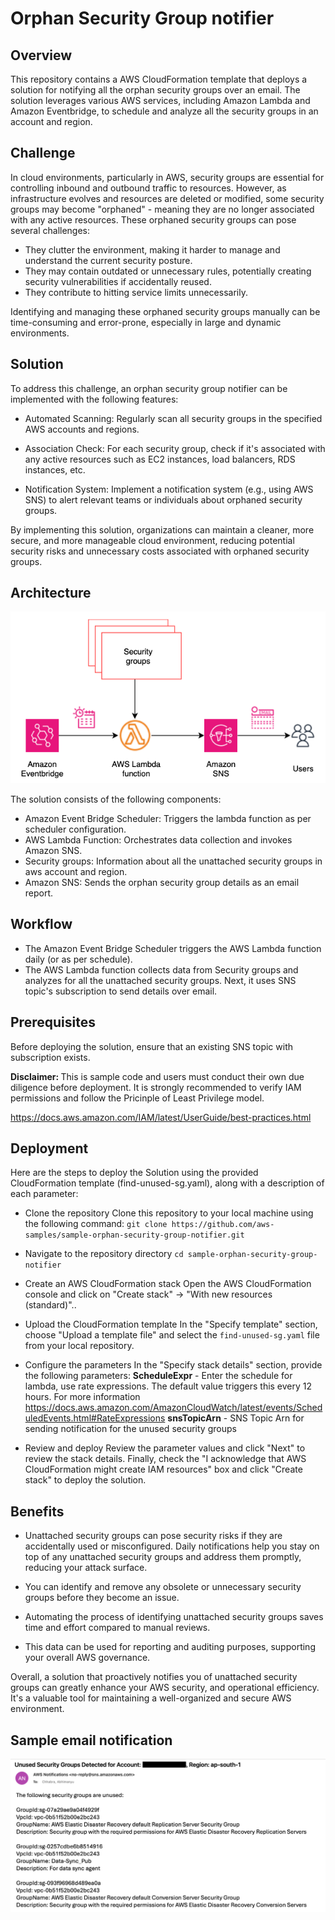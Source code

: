 # Orphan Security Group notifier


## Overview

This repository contains a AWS CloudFormation template that deploys a solution for notifying all the orphan security groups over an email. The solution leverages various AWS services, including Amazon Lambda and Amazon Eventbridge, to schedule and analyze all the security groups in an account and region.

## Challenge
In cloud environments, particularly in AWS, security groups are essential for controlling inbound and outbound traffic to resources. However, as infrastructure evolves and resources are deleted or modified, some security groups may become "orphaned" - meaning they are no longer associated with any active resources. These orphaned security groups can pose several challenges:

- They clutter the environment, making it harder to manage and understand the current security posture.
- They may contain outdated or unnecessary rules, potentially creating security vulnerabilities if accidentally reused.
- They contribute to hitting service limits unnecessarily.

Identifying and managing these orphaned security groups manually can be time-consuming and error-prone, especially in large and dynamic environments.

## Solution
To address this challenge, an orphan security group notifier can be implemented with the following features:

- Automated Scanning: Regularly scan all security groups in the specified AWS accounts and regions.

- Association Check: For each security group, check if it's associated with any active resources such as EC2 instances, load balancers, RDS instances, etc.

- Notification System: Implement a notification system (e.g., using AWS SNS) to alert relevant teams or individuals about orphaned security groups.

By implementing this solution, organizations can maintain a cleaner, more secure, and more manageable cloud environment, reducing potential security risks and unnecessary costs associated with orphaned security groups.

## Architecture

<p align="center">
  <img src="Architecture.png" alt="Architecture Image">
</p>


The solution consists of the following components:
- Amazon Event Bridge Scheduler: Triggers the lambda function as per scheduler configuration.
- AWS Lambda Function: Orchestrates data collection and invokes Amazon SNS.
- Security groups: Information about all the unattached security groups in aws account and region.
- Amazon SNS: Sends the orphan security group details as an email report.

## Workflow

- The Amazon Event Bridge Scheduler triggers the AWS Lambda function daily (or as per schedule).
- The AWS Lambda function collects data from Security groups and analyzes for all the unattached security groups. Next, it uses SNS topic's subscription to send details over email.

## Prerequisites
Before deploying the solution, ensure that an existing SNS topic with subscription exists.

<b> Disclaimer: </b> This is sample code and users must conduct their own due diligence before deployment. It is strongly recommended to verify IAM permissions and follow the Pricinple of Least Privilege model.

https://docs.aws.amazon.com/IAM/latest/UserGuide/best-practices.html

## Deployment
Here are the steps to deploy the Solution using the provided CloudFormation template (find-unused-sg.yaml), along with a description of each parameter:

- Clone the repository Clone this repository to your local machine using the following command: `git clone https://github.com/aws-samples/sample-orphan-security-group-notifier.git`


- Navigate to the repository directory `cd sample-orphan-security-group-notifier`

- Create an AWS CloudFormation stack Open the AWS CloudFormation console and click on "Create stack" -> "With new resources (standard)"..

- Upload the CloudFormation template In the "Specify template" section, choose "Upload a template file" and select the `find-unused-sg.yaml` file from your local repository.

- Configure the parameters
In the "Specify stack details" section, provide the following parameters:
**ScheduleExpr** - Enter the schedule for lambda, use rate expressions. The default value triggers this every 12 hours. For more information https://docs.aws.amazon.com/AmazonCloudWatch/latest/events/ScheduledEvents.html#RateExpressions
**snsTopicArn** - SNS Topic Arn for sending notification for the unused security groups

- Review and deploy Review the parameter values and click "Next" to review the stack details. Finally, check the "I acknowledge that AWS CloudFormation might create IAM resources" box and click "Create stack" to deploy the solution.

## Benefits

- Unattached security groups can pose security risks if they are accidentally used or misconfigured. Daily notifications help you stay on top of any unattached security groups and address them promptly, reducing your attack surface.

- You can identify and remove any obsolete or unnecessary security groups before they become an issue.

- Automating the process of identifying unattached security groups saves time and effort compared to manual reviews.

- This data can be used for reporting and auditing purposes, supporting your overall AWS governance.

Overall, a solution that proactively notifies you of unattached security groups can greatly enhance your AWS security, and operational efficiency. It's a valuable tool for maintaining a well-organized and secure AWS environment.

## Sample email notification
<p align="center">
  <img src="sample-email.png" alt="Sample Email">
</p>
